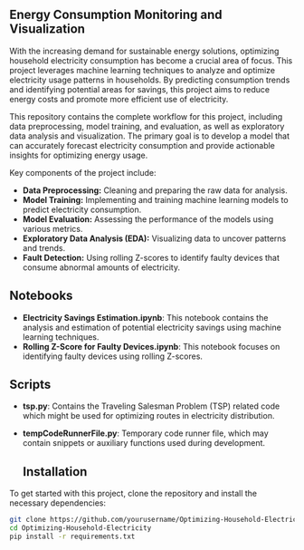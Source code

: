 ## Energy Consumption Monitoring and Visualization

With the increasing demand for sustainable energy solutions, optimizing household electricity consumption has become a crucial area of focus. This project leverages machine learning techniques to analyze and optimize electricity usage patterns in households. By predicting consumption trends and identifying potential areas for savings, this project aims to reduce energy costs and promote more efficient use of electricity.

This repository contains the complete workflow for this project, including data preprocessing, model training, and evaluation, as well as exploratory data analysis and visualization. The primary goal is to develop a model that can accurately forecast electricity consumption and provide actionable insights for optimizing energy usage.

Key components of the project include:

- **Data Preprocessing:** Cleaning and preparing the raw data for analysis.
- **Model Training:** Implementing and training machine learning models to predict electricity consumption.
- **Model Evaluation:** Assessing the performance of the models using various metrics.
- **Exploratory Data Analysis (EDA):** Visualizing data to uncover patterns and trends.
- **Fault Detection:** Using rolling Z-scores to identify faulty devices that consume abnormal amounts of electricity.

## Notebooks

- **Electricity Savings Estimation.ipynb**: This notebook contains the analysis and estimation of potential electricity savings using machine learning techniques.
- **Rolling Z-Score for Faulty Devices.ipynb**: This notebook focuses on identifying faulty devices using rolling Z-scores.

## Scripts

- **tsp.py**: Contains the Traveling Salesman Problem (TSP) related code which might be used for optimizing routes in electricity distribution.
- **tempCodeRunnerFile.py**: Temporary code runner file, which may contain snippets or auxiliary functions used during development.

  ## Installation

To get started with this project, clone the repository and install the necessary dependencies:

```bash
git clone https://github.com/yourusername/Optimizing-Household-Electricity.git
cd Optimizing-Household-Electricity
pip install -r requirements.txt



